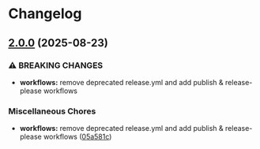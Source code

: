 # Changelog

## [2.0.0](https://github.com/CLDMV/slothlet/compare/v1.0.1...v2.0.0) (2025-08-23)


### ⚠ BREAKING CHANGES

* **workflows:** remove deprecated release.yml and add publish & release-please workflows

### Miscellaneous Chores

* **workflows:** remove deprecated release.yml and add publish & release-please workflows ([05a581c](https://github.com/CLDMV/slothlet/commit/05a581c372218c42782fdc50d3e56125969d2f07))
